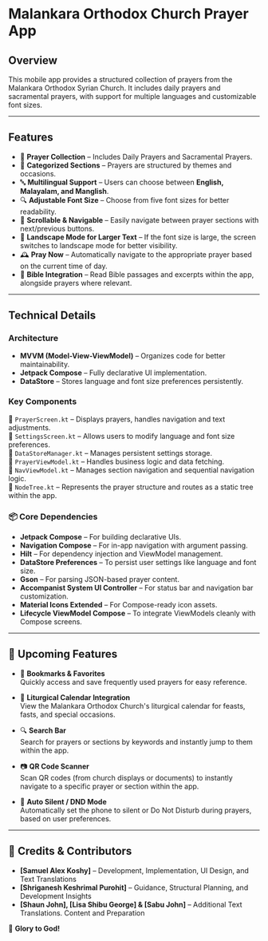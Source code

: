 # Malankara Orthodox Church Prayer App

## Overview  

This mobile app provides a structured collection of prayers from the Malankara Orthodox Syrian Church. It includes daily prayers and sacramental prayers, with support for multiple languages and customizable font sizes.  

---

## Features  

- 📖 **Prayer Collection** – Includes Daily Prayers and Sacramental Prayers.  
- 📂 **Categorized Sections** – Prayers are structured by themes and occasions.  
- 🔤 **Multilingual Support** – Users can choose between **English, Malayalam, and Manglish**.  
- 🔍 **Adjustable Font Size** – Choose from five font sizes for better readability.  
- 📜 **Scrollable & Navigable** – Easily navigate between prayer sections with next/previous buttons.  
- 📱 **Landscape Mode for Larger Text** – If the font size is large, the screen switches to landscape mode for better visibility.  
- 🕰️ **Pray Now** – Automatically navigate to the appropriate prayer based on the current time of day.
- 📖 **Bible Integration** – Read Bible passages and excerpts within the app, alongside prayers where relevant.  

---

## Technical Details  

### Architecture  

- **MVVM (Model-View-ViewModel)** – Organizes code for better maintainability.  
- **Jetpack Compose** – Fully declarative UI implementation.  
- **DataStore** – Stores language and font size preferences persistently.  

### Key Components  

📂 `PrayerScreen.kt` – Displays prayers, handles navigation and text adjustments.  
📂 `SettingsScreen.kt` – Allows users to modify language and font size preferences.  
📂 `DataStoreManager.kt` – Manages persistent settings storage.  
📂 `PrayerViewModel.kt` – Handles business logic and data fetching.  
📂 `NavViewModel.kt` – Manages section navigation and sequential navigation logic.  
📂 `NodeTree.kt` – Represents the prayer structure and routes as a static tree within the app.

### 📦 Core Dependencies  

- **Jetpack Compose** – For building declarative UIs.  
- **Navigation Compose** – For in-app navigation with argument passing.  
- **Hilt** – For dependency injection and ViewModel management.  
- **DataStore Preferences** – To persist user settings like language and font size.  
- **Gson** – For parsing JSON-based prayer content.  
- **Accompanist System UI Controller** – For status bar and navigation bar customization.  
- **Material Icons Extended** – For Compose-ready icon assets.  
- **Lifecycle ViewModel Compose** – To integrate ViewModels cleanly with Compose screens.

---

## 🚀 Upcoming Features

- 📑 **Bookmarks & Favorites**  
  Quickly access and save frequently used prayers for easy reference.

- 📅 **Liturgical Calendar Integration**  
  View the Malankara Orthodox Church's liturgical calendar for feasts, fasts, and special occasions.

- 🔍 **Search Bar**  
  Search for prayers or sections by keywords and instantly jump to them within the app.

- 📷 **QR Code Scanner**  
  Scan QR codes (from church displays or documents) to instantly navigate to a specific prayer or section within the app.

- 📵 **Auto Silent / DND Mode**  
  Automatically set the phone to silent or Do Not Disturb during prayers, based on user preferences.

---

## 📜 Credits & Contributors  

- **[Samuel Alex Koshy]** – Development, Implementation, UI Design, and Text Translations  
- **[Shriganesh Keshrimal Purohit]** – Guidance, Structural Planning, and Development Insights  
- **[Shaun John], [Lisa Shibu George] & [Sabu John]** – Additional Text Translations. Content and Preparation  

🙏 **Glory to God!**  
